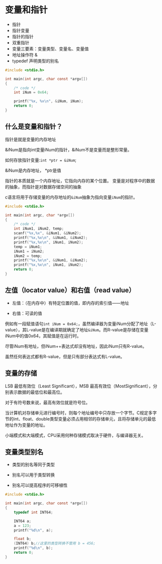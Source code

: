 # 变量和指针

- 指针
- 指针变量
- 指针的指针
- 双重指针
- 变量三要素：变量类型、变量名、变量值
- 地址操作符 &
- typedef 声明类型的别名

```c
#include <stdio.h>

int main(int argc, char const *argv[])
{
    /* code */
    int iNum = 0x64;

    printf("%x, %x\n", &iNum, iNum);
    return 0;
}
```
## 什么是变量和指针？

指针是就是变量的内存地址

&iNum是指向int变量iNum的指针，&iNum不是变量而是整形常量。

如何存放指针变量:`int *ptr = &iNum`;

&iNum是内存地址， *ptr是值

指针的本质就是一个内存地址，它指向内存的某个位置。
变量是对程序中的数据的抽象，而指针是对数据存储空间的抽象

c语言将用于存储变量的内存地址的`&iNum`抽象为指向变量`iNum`的指针。

```c
#include <stdio.h>

int main(int argc, char *argv[])
{
    /* code */
    int iNum1, iNum2, temp;
    scanf("%x,%x", &iNum1, &iNum2);
    printf("%x,%x\n", &iNum1, &iNum2);
    printf("%x,%x\n", iNum1, iNum2);
    temp = iNum1;
    iNum1 = iNum2;
    iNum2 = temp;
    printf("%x,%x\n", &iNum1, &iNum2);
    printf("%x,%x\n", iNum1, iNum2);
    return 0;
}
```

## 左值（locator value）和右值（read value）

- 左值：（在内存中）有特定位置的值，即内存的索引值——地址

- 右值：可读的值

例如有一段赋值语句`int iNum = 0x64;`，虽然编译器为变量iNum分配了地址（L-value），其L-value是在编译期就确定了地址`&iNum`。而R-value是存储在变量iNum中的值0x64，其赋值是在运行时。

尽管iNum有地址，但iNum++表达式却没有地址，因此iNum只有R-value。

虽然任何表达式都有R-value，但是只有部分表达式有L-value。

## 变量的存储

LSB 最低有效位（Least Significant），MSB 最高有效位（MostSignificant），分别表示数据的最低位和最高位。

对于有符号数来说，最高有效位就是符号位。

当计算机对存储单元进行编号时，则每个地址编号中只存放一个字节。C规定多字节的int、float、double类型变量必须占用相邻的存储单元，且将存储单元的最低地址作为变量的地址。

小端模式和大端模式，CPU采用何种存储模式取决于硬件，与编译器无关。

## 变量类型别名

- 类型的别名等同于类型

- 别名可以用于类型转换

- 别名可以提高程序的可移植性

```c
#include <stdio.h>

int main(int argc, char const *argv[])
{
    typedef int INT64;

    INT64 a;
    a = 123;
    printf("%d\n", a);

    float b;
    (INT64) b;//这里的类型转换不管用 b = 456;
    printf("%d\n", b);
    return 0;
}
```